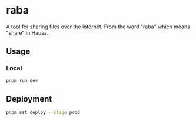 # raba

A tool for sharing files over the internet. From the word "raba" which means "share" in Hausa.

## Usage

### Local
```bash
pnpm run dev
```
## Deployment

```bash
pnpm sst deploy --stage prod
```
